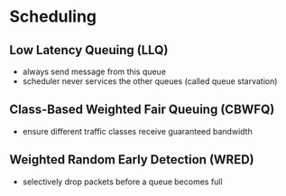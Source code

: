 # Scheduling

## Low Latency Queuing (LLQ)
- always send message from this queue
- scheduler never services the other queues (called queue starvation)

## Class-Based Weighted Fair Queuing (CBWFQ)
- ensure different traffic classes receive guaranteed bandwidth

## Weighted Random Early Detection (WRED)
- selectively drop packets before a queue becomes full
